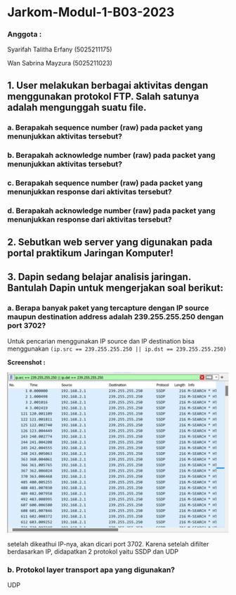 # Jarkom-Modul-1-B03-2023
### Anggota :
Syarifah Talitha Erfany (5025211175)

Wan Sabrina Mayzura (5025211023)

## 1. User melakukan berbagai aktivitas dengan menggunakan protokol FTP. Salah satunya adalah mengunggah suatu file.
### a. Berapakah sequence number (raw) pada packet yang menunjukkan aktivitas tersebut? 
### b. Berapakah acknowledge number (raw) pada packet yang menunjukkan aktivitas tersebut? 
### c. Berapakah sequence number (raw) pada packet yang menunjukkan response dari aktivitas tersebut?
### d. Berapakah acknowledge number (raw) pada packet yang menunjukkan response dari aktivitas tersebut?

## 2. Sebutkan web server yang digunakan pada portal praktikum Jaringan Komputer!

## 3. Dapin sedang belajar analisis jaringan. Bantulah Dapin untuk mengerjakan soal berikut:

### a. Berapa banyak paket yang tercapture dengan IP source maupun destination address adalah 239.255.255.250 dengan port 3702?

Untuk pencarian menggunakan IP source dan IP destination bisa menggunakan `(ip.src == 239.255.255.250 || ip.dst == 239.255.255.250)`

**Screenshot :**

![3a.1](https://github.com/tlithaee/Jarkom-Modul-1-B03-2023/blob/main/no3/no3a.1.png)

setelah dikeathui IP-nya, akan dicari port 3702. Karena setelah difilter berdasarkan IP, didapatkan 2 protokol yaitu SSDP dan UDP





### b. Protokol layer transport apa yang digunakan?
UDP

